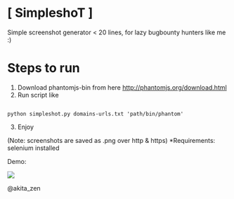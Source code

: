 # [ SimpleshoT ]
Simple screenshot generator < 20 lines, for lazy bugbounty hunters like me :)

# Steps to run
1) Download phantomjs-bin from here http://phantomjs.org/download.html
2) Run script like
```

python simpleshot.py domains-urls.txt 'path/bin/phantom'
```

3) Enjoy

(Note: screenshots are saved as .png over http & https)
*Requirements: selenium installed

Demo:

[![](http://img.youtube.com/vi/Ew89kgxnRZo/0.jpg)](http://www.youtube.com/watch?v=Ew89kgxnRZo "")

@akita_zen

